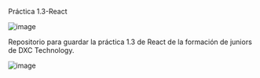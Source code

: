 Práctica 1.3-React

![image](https://user-images.githubusercontent.com/127318967/224808126-3ce3cb9b-9c92-4001-adc6-9c5aa526ea3a.png)

Repositorio para guardar la práctica 1.3 de React de la formación de juniors de DXC Technology.

![image](https://user-images.githubusercontent.com/127318967/224808377-7ef5b2d4-646e-48a2-a088-4d9428b4bae5.png)
